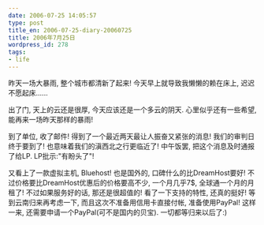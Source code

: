 ```yaml
---
date: 2006-07-25 14:05:57
type: post
title_en: 2006-07-25-diary-20060725
title: 2006年7月25日
wordpress_id: 278
tags:
- life
---
```


昨天一场大暴雨, 整个城市都清新了起来! 今天早上就导致我懒懒的赖在床上, 迟迟不愿起床......

出了门, 天上的云还是很厚, 今天应该还是一个多云的阴天. 心里似乎还有一些希望, 能再来一场昨天那样的暴雨!

到了单位, 收了邮件! 得到了一个最近两天最让人振奋又紧张的消息! 我们的审判日终于要到了! 也意味着我们的滇西北之行更临近了! 中午饭罢, 把这个消息及时通报了给LP. LP批示:"有盼头了"!

又看上了一款虚拟主机, Bluehost! 也是国外的, 口碑什么的比DreamHost要好! 不过价格要比DreamHost优惠后的价格要高不少, 一个月几乎7$, 全球通一个月的月租了! 不过如果服务好的话, 那还是很超值的! 看了一下支持的特性, 还真的挺好! 等到云南归来再考虑一下, 而且这次不准备用信用卡直接付帐, 准备使用PayPal! 这样一来, 还需要申请一个PayPal(可不是国内的贝宝). 一切都等归来以后了:)

